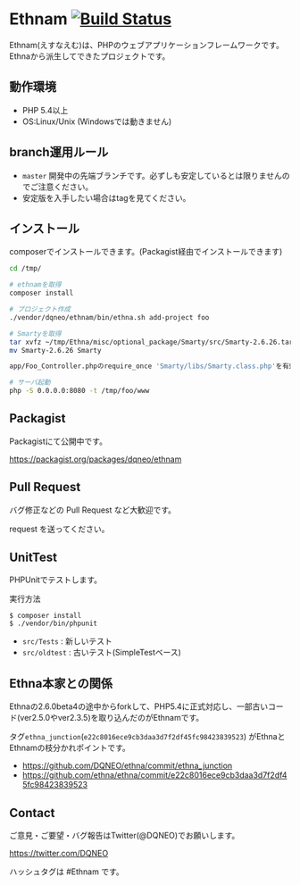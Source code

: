 # Ethnam [![Build Status](https://travis-ci.org/DQNEO/ethnam.svg?branch=master)](https://travis-ci.org/DQNEO/ethnam)

Ethnam(えすなえむ)は、PHPのウェブアプリケーションフレームワークです。
Ethnaから派生してできたプロジェクトです。

## 動作環境

* PHP 5.4以上
* OS:Linux/Unix (Windowsでは動きません)


## branch運用ルール

* `master` 開発中の先端ブランチです。必ずしも安定しているとは限りませんのでご注意ください。
* 安定版を入手したい場合はtagを見てください。


## インストール

composerでインストールできます。(Packagist経由でインストールできます)

```sh
cd /tmp/

# ethnamを取得
composer install

# プロジェクト作成
./vendor/dqneo/ethnam/bin/ethna.sh add-project foo

# Smartyを取得
tar xvfz ~/tmp/Ethna/misc/optional_package/Smarty/src/Smarty-2.6.26.tar.gz
mv Smarty-2.6.26 Smarty

app/Foo_Controller.phpのrequire_once 'Smarty/libs/Smarty.class.php'を有効にする

# サーバ起動
php -S 0.0.0.0:8080 -t /tmp/foo/www
```
## Packagist

Packagistにて公開中です。

https://packagist.org/packages/dqneo/ethnam

## Pull Request

バグ修正などの Pull Request など大歓迎です。

request を送ってください。

## UnitTest

PHPUnitでテストします。

実行方法

```shell
$ composer install
$ ./vendor/bin/phpunit
```

* `src/Tests` : 新しいテスト
* `src/oldtest`    : 古いテスト(SimpleTestベース)

## Ethna本家との関係

Ethnaの2.6.0beta4の途中からforkして、PHP5.4に正式対応し、一部古いコード(ver2.5.0やver2.3.5)を取り込んだのがEthnamです。

タグ`ethna_junction`(`e22c8016ece9cb3daa3d7f2df45fc98423839523`) がEthnaとEthnamの枝分かれポイントです。

* https://github.com/DQNEO/ethna/commit/ethna_junction
* https://github.com/ethna/ethna/commit/e22c8016ece9cb3daa3d7f2df45fc98423839523

## Contact

ご意見・ご要望・バグ報告はTwitter(@DQNEO)でお願いします。

https://twitter.com/DQNEO

ハッシュタグは #Ethnam です。
